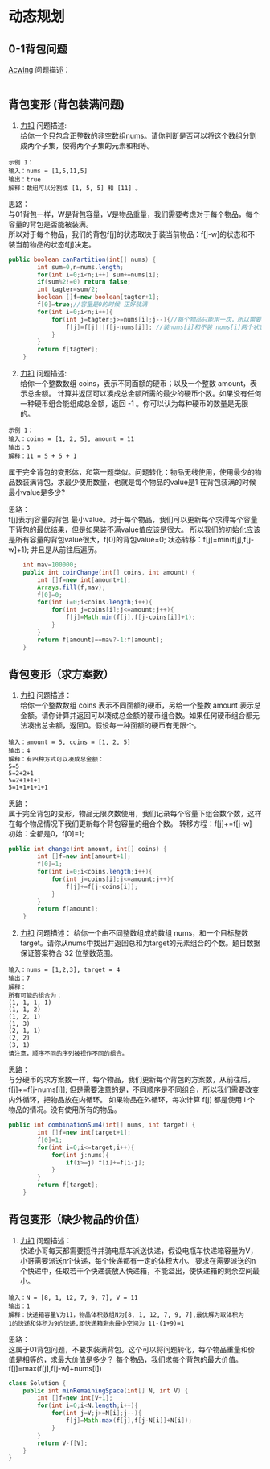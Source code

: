 # 动态规划
## 0-1背包问题  
[Acwing](https://www.acwing.com/problem/content/2/)
问题描述：

```

```
## 背包变形 (背包装满问题)
1. [力扣](https://leetcode.cn/problems/partition-equal-subset-sum/)
问题描述:  
给你一个只包含正整数的非空数组nums。请你判断是否可以将这个数组分割成两个子集，使得两个子集的元素和相等。  
```text
示例 1：
输入：nums = [1,5,11,5]
输出：true
解释：数组可以分割成 [1, 5, 5] 和 [11] 。  
```
思路：  
    与01背包一样，W是背包容量，V是物品重量，我们需要考虑对于每个物品，每个容量的背包是否能被装满。    
所以对于每个物品，我们的背包f[j]的状态取决于装当前物品：f[j-w]的状态和不装当前物品的状态f[j]决定。

```java
public boolean canPartition(int[] nums) {
        int sum=0,n=nums.length;
        for(int i=0;i<n;i++) sum+=nums[i];
        if(sum%2!=0) return false;
        int tagter=sum/2;
        boolean []f=new boolean[tagter+1];
        f[0]=true;//容量是0的时候 正好装满
        for(int i=0;i<n;i++){
            for(int j=tagter;j>=nums[i];j--){//每个物品只能用一次，所以需要从后往前遍历。
                f[j]=f[j]||f[j-nums[i]]; //装nums[i]和不装 nums[i]两个状态转移得到结果
            }
        }
        return f[tagter];
    }
```
2. [力扣](https://leetcode.cn/problems/coin-change/) 
问题描述:   
   给你一个整数数组 coins，表示不同面额的硬币；以及一个整数 amount，表示总金额。
计算并返回可以凑成总金额所需的最少的硬币个数。如果没有任何一种硬币组合能组成总金额，返回 -1 。你可以认为每种硬币的数量是无限的。
```text
示例 1：
输入：coins = [1, 2, 5], amount = 11
输出：3 
解释：11 = 5 + 5 + 1
``` 
属于完全背包的变形体，和第一题类似。问题转化：物品无线使用，使用最少的物品数装满背包，求最少使用数量，也就是每个物品的value是1 在背包装满的时候最小value是多少?  

思路：  
  f[j]表示j容量的背包 最小value。对于每个物品，我们可以更新每个求得每个容量下背包的最优结果，但是如果装不满value值应该是很大。
所以我们的初始化应该是所有容量的背包value很大，f[0]的背包value=0;
状态转移：f[j]=min(f[j],f[j-w]+1); 并且是从前往后遍历。

```java
    int mav=100000;
    public int coinChange(int[] coins, int amount) {
        int []f=new int[amount+1];
        Arrays.fill(f,mav);
        f[0]=0;
        for(int i=0;i<coins.length;i++){
            for(int j=coins[i];j<=amount;j++){
                f[j]=Math.min(f[j],f[j-coins[i]]+1);
            }
        }
        return f[amount]==mav?-1:f[amount];
    }
```
## 背包变形（求方案数）
1. [力扣](https://leetcode.cn/problems/coin-change-2/)
问题描述：  
给你一个整数数组 coins 表示不同面额的硬币，另给一个整数 amount 表示总金额。请你计算并返回可以凑成总金额的硬币组合数。如果任何硬币组合都无法凑出总金额，返回0。假设每一种面额的硬币有无限个。
```text
输入：amount = 5, coins = [1, 2, 5]
输出：4
解释：有四种方式可以凑成总金额：
5=5
5=2+2+1
5=2+1+1+1
5=1+1+1+1+1
```
思路：     
属于完全背包的变形，物品无限次数使用，我们记录每个容量下组合数个数，这样在每个物品情况下我们更新每个背包容量的组合个数。
转移方程：f[j]+=f[j-w]       
初始：全都是0，f[0]=1;
```java
public int change(int amount, int[] coins) {
        int []f=new int[amount+1];
        f[0]=1;
        for(int i=0;i<coins.length;i++){
            for(int j=coins[i];j<=amount;j++){
                f[j]+=f[j-coins[i]];
            }
        }
        return f[amount];
    }
```
2. [力扣](https://leetcode.cn/problems/combination-sum-iv/)
问题描述：
给你一个由不同整数组成的数组 nums，和一个目标整数target。请你从nums中找出并返回总和为target的元素组合的个数。题目数据保证答案符合 32 位整数范围。
```text
输入：nums = [1,2,3], target = 4
输出：7
解释：
所有可能的组合为：
(1, 1, 1, 1)
(1, 1, 2)
(1, 2, 1)
(1, 3)
(2, 1, 1)
(2, 2)
(3, 1)
请注意，顺序不同的序列被视作不同的组合。
```
思路：  
与分硬币的求方案数一样，每个物品，我们更新每个背包的方案数，从前往后，f[j]+=f[j-nums[i]]; 但是需要注意的是，不同顺序是不同组合，所以我们需要改变内外循环，把物品放在内循环。 如果物品在外循环，每次计算 f[j] 都是使用 i 个物品的情况。没有使用所有的物品。
```java
public int combinationSum4(int[] nums, int target) {
        int []f=new int[target+1];
        f[0]=1;
        for(int i=0;i<=target;i++){
            for(int j:nums){
                if(i>=j) f[i]+=f[i-j];
            }
        }
        return f[target];
    }
```

## 背包变形（缺少物品的价值）
1. [力扣](https://leetcode.cn/contest/sf-tech/problems/cINqyA/)
问题描述：  
快递小哥每天都需要揽件并骑电瓶车派送快递，假设电瓶车快递箱容量为V，小哥需要派送n个快递，每个快递都有一定的体积大小。
要求在需要派送的n个快递中，任取若干个快递装放入快递箱，不能溢出，使快递箱的剩余空间最小。
```text
输入：N = [8, 1, 12, 7, 9, 7], V = 11
输出：1
解释：快递箱容量V为11，物品体积数组N为[8, 1, 12, 7, 9, 7],最优解为取体积为
1的快递和体积为9的快递,即快递箱剩余最小空间为 11-(1+9)=1
```
思路：  
这属于01背包问题，不要求装满背包。这个可以将问题转化，每个物品重量和价值是相等的，求最大价值是多少？
每个物品，我们求每个背包的最大价值。f[j]=max(f[j],f[j-w]+nums[i])
```java
class Solution {
    public int minRemainingSpace(int[] N, int V) {
        int []f=new int[V+1];
        for(int i=0;i<N.length;i++){
            for(int j=V;j>=N[i];j--){
                f[j]=Math.max(f[j],f[j-N[i]]+N[i]);
            }
        }
        return V-f[V];
    }
}
```

